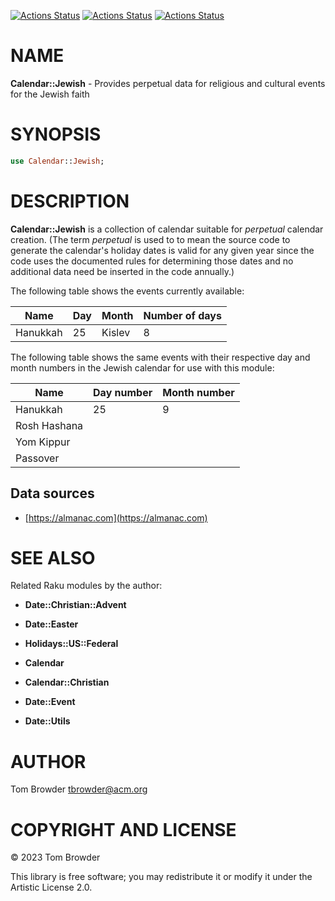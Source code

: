 [![Actions Status](https://github.com/tbrowder/Calendar-Jewish/actions/workflows/linux.yml/badge.svg)](https://github.com/tbrowder/Calendar-Jewish/actions) [![Actions Status](https://github.com/tbrowder/Calendar-Jewish/actions/workflows/macos.yml/badge.svg)](https://github.com/tbrowder/Calendar-Jewish/actions) [![Actions Status](https://github.com/tbrowder/Calendar-Jewish/actions/workflows/windows.yml/badge.svg)](https://github.com/tbrowder/Calendar-Jewish/actions)

NAME
====

**Calendar::Jewish** - Provides perpetual data for religious and cultural events for the Jewish faith

SYNOPSIS
========

```raku
use Calendar::Jewish;
```

DESCRIPTION
===========

**Calendar::Jewish** is a collection of calendar suitable for *perpetual* calendar creation. (The term *perpetual* is used to to mean the source code to generate the calendar's holiday dates is valid for any given year since the code uses the documented rules for determining those dates and no additional data need be inserted in the code annually.)

The following table shows the events currently available:

<table class="pod-table">
<thead><tr>
<th>Name</th> <th>Day</th> <th>Month</th> <th>Number of days</th>
</tr></thead>
<tbody>
<tr> <td>Hanukkah</td> <td>25</td> <td>Kislev</td> <td>8</td> </tr>
</tbody>
</table>

The following table shows the same events with their respective day and month numbers in the Jewish calendar for use with this module:

<table class="pod-table">
<thead><tr>
<th>Name</th> <th>Day number</th> <th>Month number</th>
</tr></thead>
<tbody>
<tr> <td>Hanukkah</td> <td>25</td> <td>9</td> </tr> <tr> <td>Rosh Hashana</td> <td></td> <td></td> </tr> <tr> <td>Yom Kippur</td> <td></td> <td></td> </tr> <tr> <td>Passover</td> <td></td> <td></td> </tr>
</tbody>
</table>

Data sources
------------

  * [https://almanac.com](https://almanac.com)

SEE ALSO
========

Related Raku modules by the author:

  * **Date::Christian::Advent**

  * **Date::Easter**

  * **Holidays::US::Federal**

  * **Calendar**

  * **Calendar::Christian**

  * **Date::Event**

  * **Date::Utils**

AUTHOR
======

Tom Browder <tbrowder@acm.org>

COPYRIGHT AND LICENSE
=====================

© 2023 Tom Browder

This library is free software; you may redistribute it or modify it under the Artistic License 2.0.

